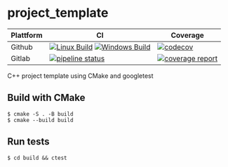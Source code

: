 # project_template

| Plattform | CI | Coverage |
| --------- | -- | -------- |
| Github    | [![Linux Build](https://github.com/fklemme/project_template/workflows/Linux/badge.svg)](https://github.com/fklemme/project_template/actions?query=workflow%3ALinux) [![Windows Build](https://github.com/fklemme/project_template/workflows/Windows/badge.svg)](https://github.com/fklemme/project_template/actions?query=workflow%3AWindows) | [![codecov](https://codecov.io/gh/fklemme/project_template/branch/master/graph/badge.svg)](https://codecov.io/gh/fklemme/project_template) |
| Gitlab    | [![pipeline status](https://gitlab.kruecke.net/fklemme/project_template/badges/master/pipeline.svg)](https://gitlab.kruecke.net/fklemme/project_template/-/pipelines?ref=master) | [![coverage report](https://gitlab.kruecke.net/fklemme/project_template/badges/master/coverage.svg)](https://gitlab.kruecke.net/fklemme/project_template/-/graphs/master/charts) |

C++ project template using CMake and googletest

## Build with CMake

    $ cmake -S . -B build
    $ cmake --build build

## Run tests

    $ cd build && ctest
